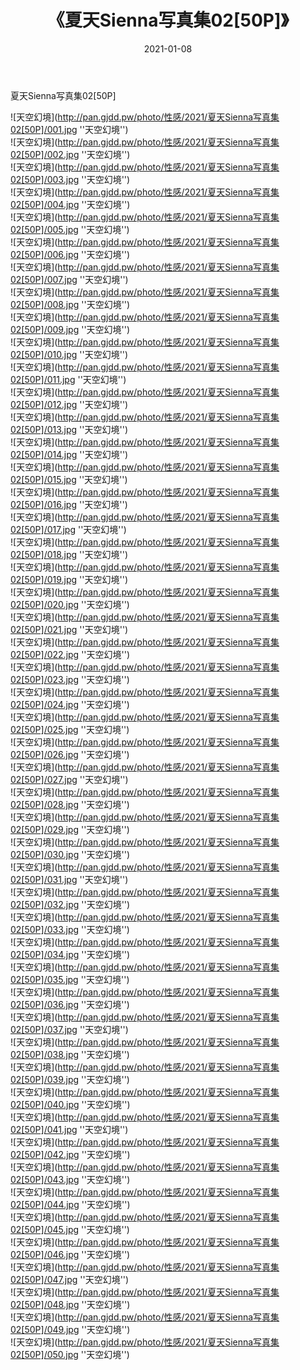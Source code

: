 ﻿---
layout: post
title:  《夏天Sienna写真集02[50P]》
date:   2021-01-08
img: http://pan.gjdd.pw/photo/性感/2021/夏天Sienna写真集02[50P]/000.jpg
categories: [美女, 性感, 泳衣]
---

夏天Sienna写真集02[50P]



![天空幻境](http://pan.gjdd.pw/photo/性感/2021/夏天Sienna写真集02[50P]/001.jpg ''天空幻境'') <br>
![天空幻境](http://pan.gjdd.pw/photo/性感/2021/夏天Sienna写真集02[50P]/002.jpg ''天空幻境'') <br>
![天空幻境](http://pan.gjdd.pw/photo/性感/2021/夏天Sienna写真集02[50P]/003.jpg ''天空幻境'') <br>
![天空幻境](http://pan.gjdd.pw/photo/性感/2021/夏天Sienna写真集02[50P]/004.jpg ''天空幻境'') <br>
![天空幻境](http://pan.gjdd.pw/photo/性感/2021/夏天Sienna写真集02[50P]/005.jpg ''天空幻境'') <br>
![天空幻境](http://pan.gjdd.pw/photo/性感/2021/夏天Sienna写真集02[50P]/006.jpg ''天空幻境'') <br>
![天空幻境](http://pan.gjdd.pw/photo/性感/2021/夏天Sienna写真集02[50P]/007.jpg ''天空幻境'') <br>
![天空幻境](http://pan.gjdd.pw/photo/性感/2021/夏天Sienna写真集02[50P]/008.jpg ''天空幻境'') <br>
![天空幻境](http://pan.gjdd.pw/photo/性感/2021/夏天Sienna写真集02[50P]/009.jpg ''天空幻境'') <br>
![天空幻境](http://pan.gjdd.pw/photo/性感/2021/夏天Sienna写真集02[50P]/010.jpg ''天空幻境'') <br>
![天空幻境](http://pan.gjdd.pw/photo/性感/2021/夏天Sienna写真集02[50P]/011.jpg ''天空幻境'') <br>
![天空幻境](http://pan.gjdd.pw/photo/性感/2021/夏天Sienna写真集02[50P]/012.jpg ''天空幻境'') <br>
![天空幻境](http://pan.gjdd.pw/photo/性感/2021/夏天Sienna写真集02[50P]/013.jpg ''天空幻境'') <br>
![天空幻境](http://pan.gjdd.pw/photo/性感/2021/夏天Sienna写真集02[50P]/014.jpg ''天空幻境'') <br>
![天空幻境](http://pan.gjdd.pw/photo/性感/2021/夏天Sienna写真集02[50P]/015.jpg ''天空幻境'') <br>
![天空幻境](http://pan.gjdd.pw/photo/性感/2021/夏天Sienna写真集02[50P]/016.jpg ''天空幻境'') <br>
![天空幻境](http://pan.gjdd.pw/photo/性感/2021/夏天Sienna写真集02[50P]/017.jpg ''天空幻境'') <br>
![天空幻境](http://pan.gjdd.pw/photo/性感/2021/夏天Sienna写真集02[50P]/018.jpg ''天空幻境'') <br>
![天空幻境](http://pan.gjdd.pw/photo/性感/2021/夏天Sienna写真集02[50P]/019.jpg ''天空幻境'') <br>
![天空幻境](http://pan.gjdd.pw/photo/性感/2021/夏天Sienna写真集02[50P]/020.jpg ''天空幻境'') <br>
![天空幻境](http://pan.gjdd.pw/photo/性感/2021/夏天Sienna写真集02[50P]/021.jpg ''天空幻境'') <br>
![天空幻境](http://pan.gjdd.pw/photo/性感/2021/夏天Sienna写真集02[50P]/022.jpg ''天空幻境'') <br>
![天空幻境](http://pan.gjdd.pw/photo/性感/2021/夏天Sienna写真集02[50P]/023.jpg ''天空幻境'') <br>
![天空幻境](http://pan.gjdd.pw/photo/性感/2021/夏天Sienna写真集02[50P]/024.jpg ''天空幻境'') <br>
![天空幻境](http://pan.gjdd.pw/photo/性感/2021/夏天Sienna写真集02[50P]/025.jpg ''天空幻境'') <br>
![天空幻境](http://pan.gjdd.pw/photo/性感/2021/夏天Sienna写真集02[50P]/026.jpg ''天空幻境'') <br>
![天空幻境](http://pan.gjdd.pw/photo/性感/2021/夏天Sienna写真集02[50P]/027.jpg ''天空幻境'') <br>
![天空幻境](http://pan.gjdd.pw/photo/性感/2021/夏天Sienna写真集02[50P]/028.jpg ''天空幻境'') <br>
![天空幻境](http://pan.gjdd.pw/photo/性感/2021/夏天Sienna写真集02[50P]/029.jpg ''天空幻境'') <br>
![天空幻境](http://pan.gjdd.pw/photo/性感/2021/夏天Sienna写真集02[50P]/030.jpg ''天空幻境'') <br>
![天空幻境](http://pan.gjdd.pw/photo/性感/2021/夏天Sienna写真集02[50P]/031.jpg ''天空幻境'') <br>
![天空幻境](http://pan.gjdd.pw/photo/性感/2021/夏天Sienna写真集02[50P]/032.jpg ''天空幻境'') <br>
![天空幻境](http://pan.gjdd.pw/photo/性感/2021/夏天Sienna写真集02[50P]/033.jpg ''天空幻境'') <br>
![天空幻境](http://pan.gjdd.pw/photo/性感/2021/夏天Sienna写真集02[50P]/034.jpg ''天空幻境'') <br>
![天空幻境](http://pan.gjdd.pw/photo/性感/2021/夏天Sienna写真集02[50P]/035.jpg ''天空幻境'') <br>
![天空幻境](http://pan.gjdd.pw/photo/性感/2021/夏天Sienna写真集02[50P]/036.jpg ''天空幻境'') <br>
![天空幻境](http://pan.gjdd.pw/photo/性感/2021/夏天Sienna写真集02[50P]/037.jpg ''天空幻境'') <br>
![天空幻境](http://pan.gjdd.pw/photo/性感/2021/夏天Sienna写真集02[50P]/038.jpg ''天空幻境'') <br>
![天空幻境](http://pan.gjdd.pw/photo/性感/2021/夏天Sienna写真集02[50P]/039.jpg ''天空幻境'') <br>
![天空幻境](http://pan.gjdd.pw/photo/性感/2021/夏天Sienna写真集02[50P]/040.jpg ''天空幻境'') <br>
![天空幻境](http://pan.gjdd.pw/photo/性感/2021/夏天Sienna写真集02[50P]/041.jpg ''天空幻境'') <br>
![天空幻境](http://pan.gjdd.pw/photo/性感/2021/夏天Sienna写真集02[50P]/042.jpg ''天空幻境'') <br>
![天空幻境](http://pan.gjdd.pw/photo/性感/2021/夏天Sienna写真集02[50P]/043.jpg ''天空幻境'') <br>
![天空幻境](http://pan.gjdd.pw/photo/性感/2021/夏天Sienna写真集02[50P]/044.jpg ''天空幻境'') <br>
![天空幻境](http://pan.gjdd.pw/photo/性感/2021/夏天Sienna写真集02[50P]/045.jpg ''天空幻境'') <br>
![天空幻境](http://pan.gjdd.pw/photo/性感/2021/夏天Sienna写真集02[50P]/046.jpg ''天空幻境'') <br>
![天空幻境](http://pan.gjdd.pw/photo/性感/2021/夏天Sienna写真集02[50P]/047.jpg ''天空幻境'') <br>
![天空幻境](http://pan.gjdd.pw/photo/性感/2021/夏天Sienna写真集02[50P]/048.jpg ''天空幻境'') <br>
![天空幻境](http://pan.gjdd.pw/photo/性感/2021/夏天Sienna写真集02[50P]/049.jpg ''天空幻境'') <br>
![天空幻境](http://pan.gjdd.pw/photo/性感/2021/夏天Sienna写真集02[50P]/050.jpg ''天空幻境'') <br>